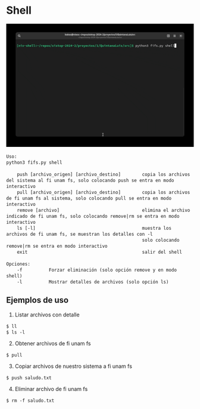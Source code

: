 # Shell

![Shell para manejar fi unam fs](demo_shell.gif)

```commandline
Uso:
python3 fifs.py shell

    push [archivo_origen] [archivo_destino]        copia los archivos del sistema al fi unam fs, solo colocando push se entra en modo interactivo
    pull [archivo_origen] [archivo_destino]        copia los archivos de fi unam fs al sistema, solo colocando pull se entra en modo interactivo
    remove [archivo]                               elimina el archivo indicado de fi unam fs, solo colocando remove|rm se entra en modo interactivo
    ls [-l]                                        muestra los archivos de fi unam fs, se muestran los detalles con -l
                                                   solo colocando remove|rm se entra en modo interactivo
    exit                                           salir del shell

Opciones:
    -f          Forzar eliminación (solo opción remove y en modo shell)
    -l          Mostrar detalles de archivos (solo opción ls)
```


Ejemplos de uso
---
1. Listar archivos con detalle
```commandline
$ ll
$ ls -l
```
2. Obtener archivos de fi unam fs
```commandline
$ pull
```
3. Copiar archivos de nuestro sistema a fi unam fs
```commandline
$ push saludo.txt
```
4. Eliminar archivo de fi unam fs
```commandline
$ rm -f saludo.txt
```
